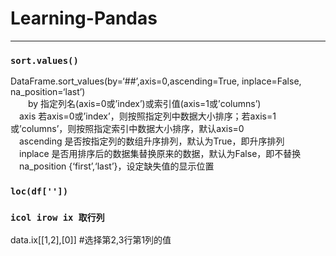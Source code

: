 # Learning-Pandas
----------------

### `sort.values()` <br>
DataFrame.sort_values(by=‘##’,axis=0,ascending=True, inplace=False, na_position=‘last’)  <br>
　　by          指定列名(axis=0或’index’)或索引值(axis=1或’columns’) <br>
  　axis        若axis=0或’index’，则按照指定列中数据大小排序；若axis=1或’columns’，则按照指定索引中数据大小排序，默认axis=0 <br>
   　ascending	  是否按指定列的数组升序排列，默认为True，即升序排列 <br>
    　inplace     是否用排序后的数据集替换原来的数据，默认为False，即不替换 <br>
     　na_position	{‘first’,‘last’}，设定缺失值的显示位置 <br>


### `loc(df[''])` <br>



### `icol irow ix 取行列` <br>

data.ix[[1,2],[0]]   #选择第2,3行第1列的值
